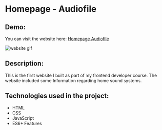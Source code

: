 # Homepage - Audiofile

## Demo:

You can visit the website here: [Homepage Audiofile](https://dawid-noszczynski.github.io/homepage/)

![website gif](https://drive.google.com/uc?export=download&id=1fUc8hUEKtIUnWW2E95COo4o0IagGjKur)

## Description:

This is the first website I built as part of my frontend developer course. The website included some Information regarding home sound systems. 

## Technologies used in the project: 

- HTML
- CSS
- JavaScript
- ES6+ Features



